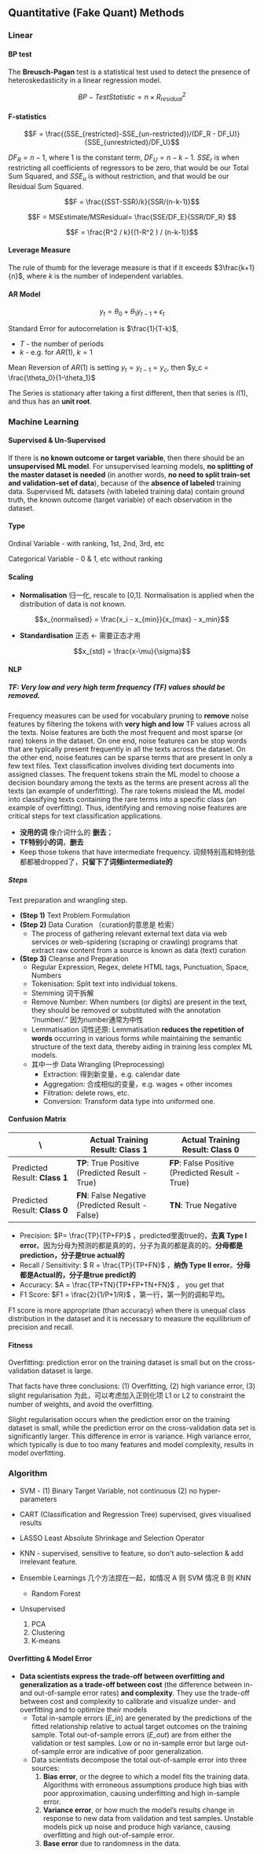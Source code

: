 ## Quantitative (Fake Quant) Methods

### Linear

#### BP test

The **Breusch-Pagan** test is a statistical test used to detect the presence of heteroskedasticity in a linear regression model.

$$BP-TestStatistic =  n\times R^2_{residual}$$

#### F-statistics

$$F = \frac{(SSE_{restricted}-SSE_{un-restricted})/(DF_R - DF_U)}{SSE_{unrestricted}/DF_U}$$

$DF_R = n-1$, where $1$ is the constant term, $DF_U = n-k-1$. $SSE_r$ is when restricting all coefficients of regressors to be zero, that would be our Total Sum Squared, and $SSE_u$ is without restriction, and that would be our Residual Sum Squared. 

$$F = \frac{(SST-SSR)/k}{SSR/(n-k-1)}$$

$$F = MSEstimate/MSResidual= \frac{SSE/DF_E}{SSR/DF_R} $$

$$F = \frac{R^2 / k}{(1-R^2 ) / (n-k-1)}$$

#### Leverage Measure

The rule of thumb for the leverage measure is that if it exceeds $3\frac{k+1}{n}$, where $k$ is the number of independent variables.

#### AR Model

$$y_t = \theta_0 + \theta_1 y_{t-1}+\epsilon_t$$

Standard Error for autocorrelation is $\frac{1}{T-k}$,

- $T$ - the number of periods
- $k$ - e.g. for $AR(1)$, $k=1$

Mean Reversion of $AR(1)$ is setting $y_t = y_{t-1}=y_c$, then $y_c = \frac{\theta_0}{1-\theta_1}$

The Series is stationary after taking a first different, then that series is $I(1)$, and thus has an **unit root**.

### Machine Learning

#### Supervised & Un-Supervised

If there is **no known outcome or target variable**, then there should be an **unsupervised ML model**. For unsupervised learning models, **no splitting of the master dataset is needed** (in another words, **no need to split train-set and validation-set of data**), because of the **absence of labeled** training data. Supervised ML datasets (with labeled training data) contain ground truth, the known outcome (target variable) of each observation in the dataset.

#### Type

Ordinal Variable - with ranking, 1st, 2nd, 3rd, etc

Categorical Variable - 0 & 1, etc without ranking

#### Scaling

- **Normalisation** 归一化, rescale to [0,1]. Normalisation is applied when the distribution of data is not known.

$$x_{normalised} = \frac{x_i - x_{min}}{x_{max} - x_min}$$

- **Standardisation** 正态 <- 需要正态才用

$$x_{std} = \frac{x-\mu}{\sigma}$$

#### NLP

##### TF: Very low and very high term frequency (TF) values should be removed. 

Frequency measures can be used for vocabulary pruning to **remove** noise features by filtering the tokens with **very high and low** TF values across all the texts. Noise features are both the most frequent and most sparse (or rare) tokens in the dataset. On one end, noise features can be stop words that are typically present frequently in all the texts across the dataset. On the other end, noise features can be sparse terms that are present in only a few text files. Text classification involves dividing text documents into assigned classes. The frequent tokens strain the ML model to choose a decision boundary among the texts as the terms are present across all the texts (an example of underfitting). The rare tokens mislead the ML model into classifying texts containing the rare terms into a specific class (an example of overfitting). Thus, identifying and removing noise features are critical steps for text classification applications.

- **没用的词** 像介词什么的 **删去**；
- **TF特别小的词**，**删去**
- Keep those tokens that have intermediate frequency. 词频特别高和特别低都都被dropped了，**只留下了词频intermediate的**

##### Steps

Text preparation and wrangling step.

- **(Step 1)** Text Problem Formulation
- **(Step 2)** Data Curation （curation的意思是 检索）
    - The process of gathering relevant external text data via web services or web-spidering (scraping or crawling) programs that extract raw content from a source is known as data (text) curation
- **(Step 3)** Cleanse and Preparation
    - Regular Expression, Regex, delete HTML tags, Punctuation, Space, Numbers
    - Tokenisation: Split text into individual tokens.
    - Stemming 词干拆解
    - Remove Number: When numbers (or digits) are present in the text, they should be removed or substituted with the annotation “/number/.” 因为number通常为中性
    - Lemmatisation 词性还原: Lemmatisation **reduces the repetition of words** occurring in various forms while maintaining the semantic structure of the text data, thereby aiding in training less complex ML models.
    - 其中一步 Data Wrangling (Preprocessing)
        - Extraction: 得到新变量，e.g. calendar date
        - Aggregation: 合成相似的变量，e.g. wages + other incomes
        - Filtration: delete rows, etc. 
        - Conversion: Transform data type into uniformed one.

#### Confusion Matrix

| \                             | **Actual Training Result:** Class 1               | Actual Training Result: Class 0                  |
| ----------------------------- | ------------------------------------------------- | ------------------------------------------------ |
| Predicted Result: **Class 1** | **TP**: True Positive (Predicted Result - True)   | **FP**: False Positive (Predicted Result - True) |
| Predicted Result: **Class 0** | **FN**: False Negative (Predicted Result - False) | **TN**: True Negative                            |

- Precision: $P= \frac{TP}{TP+FP}$  ，predicted里面true的，**去真 Type I error**。因为分母为预测的都是真的的，分子为真的都是真的的。**分母都是prediction，分子是true actual的**
- Recall / Sensitivity: $ R = \frac{TP}{TP+FN}$  ，**纳伪 Type II error**。**分母都是Actual的，分子是true predict的**
- Accuracy: $A = \frac{TP+TN}{TP+FP+TN+FN}$  ， you get that
- F1 Score: $F1 = \frac{2}{1/P+1/R}$ ，第一行，第一列的调和平均。

F1 score is more appropriate (than accuracy) when there is unequal class distribution in the dataset and it is necessary to measure the equilibrium of precision and recall. 

#### Fitness

Overfitting: prediction error on the training dataset is small but on the cross-validation dataset is large.

That facts have three conclusions: (1) Overfitting, (2) high variance error, (3) slight regularisation 为此，可以考虑加入正则化项 L1 or L2 to constraint the number of weights, and avoid the overfitting.

Slight regularisation occurs when the prediction error on the training dataset is small, while the prediction error on the cross-validation data set is significantly larger. This difference in error is variance. High variance error, which typically is due to too many features and model complexity, results in model overfitting.

### Algorithm

- SVM - (1) Binary Target Variable, not continuous (2) no hyper-parameters
- CART (Classification and Regression Tree) supervised, gives visualised results
- LASSO Least Absolute Shrinkage and Selection Operator
- KNN - supervised, sensitive to feature, so don't auto-selection & add irrelevant feature.
- Ensemble Learnings 几个方法捏在一起，如情况 A 则 SVM 情况 B 则 KNN
  - Random Forest

- Unsupervised
  1. PCA
  2. Clustering
  3. K-means

#### Overfitting & Model Error

- **Data scientists express the trade-off between overfitting and generalization as a trade-off between cost** (the difference between in- and out-of-sample error rates) **and complexity**. They use the trade-off between cost and complexity to calibrate and visualize under- and overfitting and to optimize their models
  - Total in-sample errors (*E_in*) are generated by the predictions of the fitted relationship relative to actual target outcomes on the training sample. Total out-of-sample errors (*E_out*) are from either the validation or test samples. Low or no in-sample error but large out-of-sample error are indicative of poor generalization. 
  - Data scientists decompose the total out-of-sample error into three sources:
    1. **Bias error**, or the degree to which a model fits the training data. Algorithms with erroneous assumptions produce high bias with poor approximation, causing underfitting and high in-sample error.
    2. **Variance error**, or how much the model’s results change in response to new data from validation and test samples. Unstable models pick up noise and produce high variance, causing overfitting and high out-of-sample error.
    3. **Base error** due to randomness in the data.
  
  